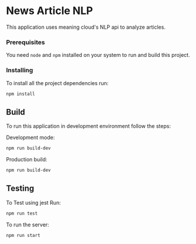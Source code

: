 # News Article NLP

This application uses meaning cloud's NLP api to analyze articles.

### Prerequisites

You need `node` and `npm` installed on your system to run and build this project.

### Installing

To install all the project dependencies run:
```bash
npm install
```

## Build

To run this application in development environment follow the steps:

Development mode:
```bash
npm run build-dev
```
Production build:
```bash
npm run build-dev
```

## Testing

To Test using jest Run:
```bash
npm run test
```

To run the server:
```bash
npm run start
```
